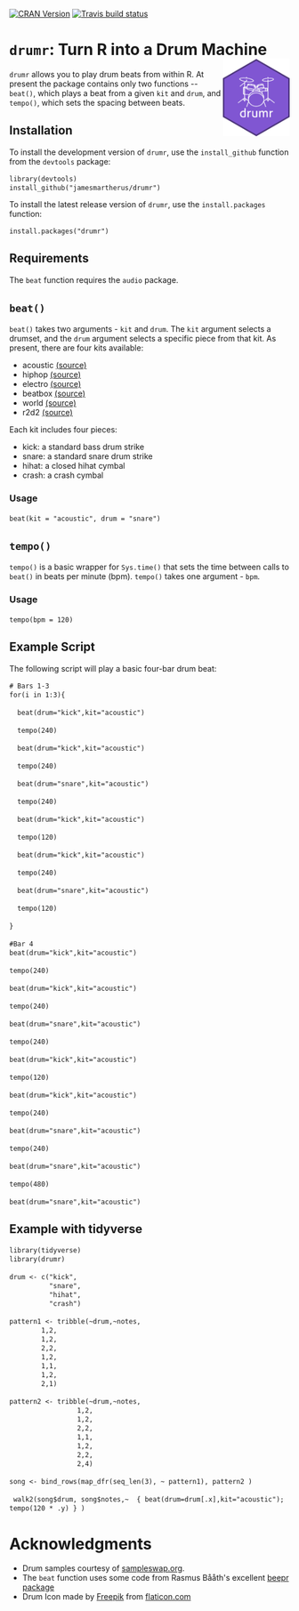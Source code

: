 <!-- badges: start -->
[![CRAN Version](https://www.r-pkg.org/badges/version/drumr)](https://cran.r-project.org/package=drumr)
[![Travis build status](https://travis-ci.org/jamesmartherus/drumr.svg?branch=master)](https://travis-ci.org/jamesmartherus/drumr)
<!-- badges: end -->

# `drumr`: Turn R into a Drum Machine <img src="man/figures/logo.png" align="right" width=120 />

`drumr` allows you to play drum beats from within R. At present the package contains only two functions -- `beat()`, which plays a beat from a given `kit` and `drum`, and `tempo()`, which sets the spacing between beats.

## Installation

To install the development version of `drumr`, use the `install_github` function from the `devtools` package:

```
library(devtools)
install_github("jamesmartherus/drumr")
```

To install the latest release version of `drumr`, use the `install.packages` function:

```
install.packages("drumr")
```

## Requirements

The `beat` function requires the `audio` package.

## `beat()`

`beat()` takes two arguments - `kit` and `drum`. The `kit` argument selects a drumset, and the `drum` argument selects a specific piece from that kit. As present, there are four kits available:

- acoustic [(source)](https://sampleswap.org/filebrowser-new.php?d=DRUMS+%28FULL+KITS%29%2FREAL+LIVE+KITS%2FPearl+Real+Kit%2F)
- hiphop [(source)](https://sampleswap.org/filebrowser-new.php?d=DRUMS+%28FULL+KITS%29%2FSTYLE+KITS+%28Hip+Hop%2C+Etc%29%2FHip+Hop+Specialty+Kit%2F)
- electro [(source)](https://sampleswap.org/filebrowser-new.php?d=DRUMS+%28FULL+KITS%29%2FSTYLE+KITS+%28Hip+Hop%2C+Etc%29%2FPrecise+Electro+Percussion%2F)
- beatbox [(source)](https://sampleswap.org/filebrowser-new.php?d=DRUMS+%28FULL+KITS%29%2FUNUSUAL+KITS+and+FX%2FBeatBox+Male%2F)
- world [(source)](https://sampleswap.org/filebrowser-new.php?d=DRUMS+%28FULL+KITS%29%2FETHNIC+and+WORLD+PERCUSSION%2F)
- r2d2 [(source)](https://sampleswap.org/filebrowser-new.php?d=DRUMS+%28FULL+KITS%29%2FUNUSUAL+KITS+and+FX%2FR2D2+Construction+Kit%2F)

Each kit includes four pieces:

- kick: a standard bass drum strike
- snare: a standard snare drum strike
- hihat: a closed hihat cymbal
- crash: a crash cymbal


### Usage

`beat(kit = "acoustic", drum = "snare")`

## `tempo()`

`tempo()` is a basic wrapper for `Sys.time()` that sets the time between calls to `beat()` in beats per minute (bpm). `tempo()` takes one argument - `bpm`. 

### Usage

`tempo(bpm = 120)`


## Example Script

The following script will play a basic four-bar drum beat: 

```
# Bars 1-3
for(i in 1:3){
  
  beat(drum="kick",kit="acoustic")
  
  tempo(240)
  
  beat(drum="kick",kit="acoustic")
  
  tempo(240)
  
  beat(drum="snare",kit="acoustic")
  
  tempo(240)
  
  beat(drum="kick",kit="acoustic")
  
  tempo(120)
  
  beat(drum="kick",kit="acoustic")
  
  tempo(240)
  
  beat(drum="snare",kit="acoustic")
  
  tempo(120)
  
}

#Bar 4
beat(drum="kick",kit="acoustic")

tempo(240)

beat(drum="kick",kit="acoustic")

tempo(240)

beat(drum="snare",kit="acoustic")

tempo(240)

beat(drum="kick",kit="acoustic")

tempo(120)

beat(drum="kick",kit="acoustic")

tempo(240)

beat(drum="snare",kit="acoustic")

tempo(240)

beat(drum="snare",kit="acoustic")

tempo(480)

beat(drum="snare",kit="acoustic")
```
## Example with tidyverse

```
library(tidyverse)
library(drumr)

drum <- c("kick",
          "snare",
          "hihat",
          "crash")

pattern1 <- tribble(~drum,~notes,
        1,2,
        1,2,
        2,2,
        1,2,
        1,1,
        1,2,
        2,1) 

pattern2 <- tribble(~drum,~notes,
                 1,2,
                 1,2,
                 2,2,
                 1,1,
                 1,2,
                 2,2,
                 2,4) 

song <- bind_rows(map_dfr(seq_len(3), ~ pattern1), pattern2 )

 walk2(song$drum, song$notes,~  { beat(drum=drum[.x],kit="acoustic"); tempo(120 * .y) } )
```

# Acknowledgments

- Drum samples courtesy of [sampleswap.org](https://sampleswap.org). 
- The `beat` function uses some code from Rasmus Bååth's excellent [beepr package](https://github.com/rasmusab/beepr)
- Drum Icon made by [Freepik](https://freepik.com) from [flaticon.com](https://www.flaticon.com)
